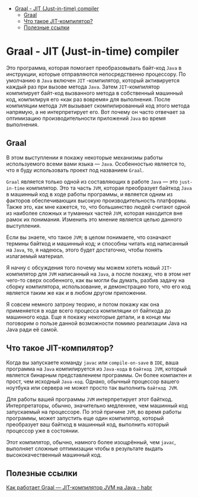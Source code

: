 <!-- TOC -->
* [Graal - JIT (Just-in-time) compiler](#graal---jit-just-in-time-compiler)
  * [Graal](#graal)
  * [Что такое JIT-компилятор?](#что-такое-jit-компилятор)
  * [Полезные ссылки](#полезные-ссылки)
<!-- TOC -->

# Graal - JIT (Just-in-time) compiler

Это программа, которая помогает преобразовывать байт-код `Java` в инструкции, которые отправляются непосредственно процессору. По умолчанию в `Java` включен `JIT`
-компилятор, который активируется каждый раз при вызове метода `Java`. Затем `JIT`-компилятор компилирует байт-код вызванного метода в собственный машинный код, 
компилируя его «как раз вовремя» для выполнения. После компиляции метода `JVM` вызывает скомпилированный код этого метода напрямую, а не интерпретирует его. Вот 
почему он часто отвечает за оптимизацию производительности приложений `Java` во время выполнения.

## Graal

В этом выступлении я покажу некоторые механизмы работы используемого всеми вами языка — `Java`. Особенностью является то, что я буду использовать проект под 
названием `Graal`.

`Graal` является только одной из составляющих в работе `Java` — это `just-in-time` компилятор. Это та часть `JVM`, которая преобразует байткод `Java` в машинный код 
в ходе работы программы, и является одним из факторов обеспечивающих высокую производительность платформы. Также это, как мне кажется, то, что большинство людей 
считают одной из наиболее сложных и туманных частей `JVM`, которая находится вне рамок их понимания. Изменить это мнение является целью данного выступления.

Если вы знаете, что такое `JVM`; в целом понимаете, что означают термины байткод и машинный код; и способны читать код написанный на `Java`, то, я надеюсь, этого 
будет достаточно, чтобы понять излагаемый материал.

Я начну с обсуждения того почему мы можем хотеть новый `JIT`-компилятор для `JVM` написанный на `Java`, а после покажу, что в этом нет чего-то сверх особенного, как 
вы могли бы думать, разбив задачу на сборку компилятора, использование, и демонстрацию того, что его код является таким же как и в любом другом приложении.

Я совсем немного затрону теорию, и потом покажу как она применяется в ходе всего процесса компиляции от байткода до машинного кода. Еще я покажу некоторые детали, и 
в конце мы поговорим о пользе данной возможности помимо реализации Java на Java ради её самой.

## Что такое JIT-компилятор?

Когда вы запускаете команду `javac` или `compile-on-save` в `IDE`, ваша программа на `Java` компилируется из `Java-кода` в `байткод JVM`, который является бинарным 
представлением программы. Он более компактен и прост, чем исходный `Java-код`. Однако, обычный процессор вашего ноутбука или сервера не может просто так выполнить 
`байткод JVM`.

Для работы вашей программы `JVM` интерпретирует этот байткод. Интерпретаторы, обычно, значительно медленнее, чем машинный код запускаемый на процессоре. По этой 
причине `JVM`, во время работы программы, может запустить еще один компилятор, который преобразует ваш байткод в машинный код, выполнить который процессор уже в 
состоянии.

Этот компилятор, обычно, намного более изощрённый, чем `javac`, выполняет сложные оптимизации чтобы в результате выдать высококачественный машинный код.

## Полезные ссылки

[Как работает Graal — JIT-компилятор JVM на Java - habr](https://habr.com/ru/post/419637/)
